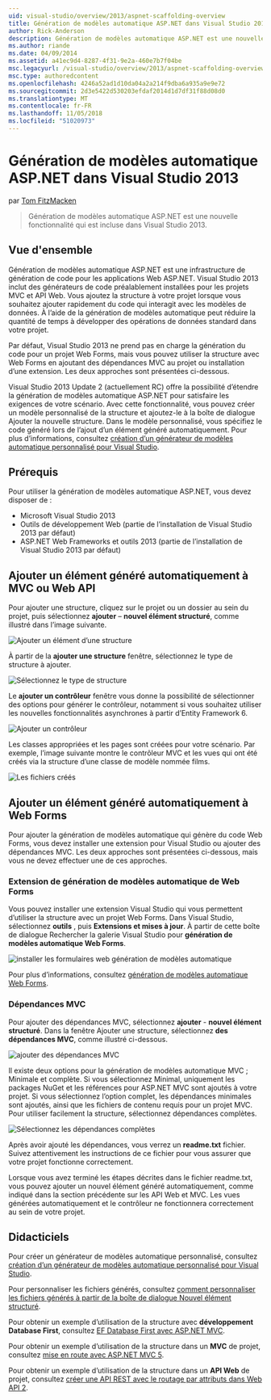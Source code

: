 ```yaml
---
uid: visual-studio/overview/2013/aspnet-scaffolding-overview
title: Génération de modèles automatique ASP.NET dans Visual Studio 2013 | Microsoft Docs
author: Rick-Anderson
description: Génération de modèles automatique ASP.NET est une nouvelle fonctionnalité qui est incluse dans Visual Studio 2013.
ms.author: riande
ms.date: 04/09/2014
ms.assetid: a41ec9d4-8287-4f31-9e2a-460e7b7f04be
msc.legacyurl: /visual-studio/overview/2013/aspnet-scaffolding-overview
msc.type: authoredcontent
ms.openlocfilehash: 4246a52ad1d10da04a2a214f9dba6a935a9e9e72
ms.sourcegitcommit: 2d3e5422d530203efdaf2014d1d7df31f88d08d0
ms.translationtype: MT
ms.contentlocale: fr-FR
ms.lasthandoff: 11/05/2018
ms.locfileid: "51020973"
---
```

<a name="aspnet-scaffolding-in-visual-studio-2013"></a>Génération de modèles automatique ASP.NET dans Visual Studio 2013
====================
par [Tom FitzMacken](https://github.com/tfitzmac)

> Génération de modèles automatique ASP.NET est une nouvelle fonctionnalité qui est incluse dans Visual Studio 2013.


## <a name="overview"></a>Vue d'ensemble

Génération de modèles automatique ASP.NET est une infrastructure de génération de code pour les applications Web ASP.NET. Visual Studio 2013 inclut des générateurs de code préalablement installées pour les projets MVC et API Web. Vous ajoutez la structure à votre projet lorsque vous souhaitez ajouter rapidement du code qui interagit avec les modèles de données. À l’aide de la génération de modèles automatique peut réduire la quantité de temps à développer des opérations de données standard dans votre projet.

Par défaut, Visual Studio 2013 ne prend pas en charge la génération du code pour un projet Web Forms, mais vous pouvez utiliser la structure avec Web Forms en ajoutant des dépendances MVC au projet ou installation d’une extension. Les deux approches sont présentées ci-dessous.

Visual Studio 2013 Update 2 (actuellement RC) offre la possibilité d’étendre la génération de modèles automatique ASP.NET pour satisfaire les exigences de votre scénario. Avec cette fonctionnalité, vous pouvez créer un modèle personnalisé de la structure et ajoutez-le à la boîte de dialogue Ajouter la nouvelle structure. Dans le modèle personnalisé, vous spécifiez le code généré lors de l’ajout d’un élément généré automatiquement. Pour plus d’informations, consultez [création d’un générateur de modèles automatique personnalisé pour Visual Studio](https://go.microsoft.com/fwlink/p/?LinkId=395029).

## <a name="prerequisites"></a>Prérequis

Pour utiliser la génération de modèles automatique ASP.NET, vous devez disposer de :

- Microsoft Visual Studio 2013
- Outils de développement Web (partie de l’installation de Visual Studio 2013 par défaut)
- ASP.NET Web Frameworks et outils 2013 (partie de l’installation de Visual Studio 2013 par défaut)

## <a name="add-a-scaffolded-item-to-mvc-or-web-api"></a>Ajouter un élément généré automatiquement à MVC ou Web API

Pour ajouter une structure, cliquez sur le projet ou un dossier au sein du projet, puis sélectionnez **ajouter** – **nouvel élément structuré**, comme illustré dans l’image suivante.

![Ajouter un élément d’une structure](aspnet-scaffolding-overview/_static/image1.png)

À partir de la **ajouter une structure** fenêtre, sélectionnez le type de structure à ajouter.

![Sélectionnez le type de structure](aspnet-scaffolding-overview/_static/image2.png)

Le **ajouter un contrôleur** fenêtre vous donne la possibilité de sélectionner des options pour générer le contrôleur, notamment si vous souhaitez utiliser les nouvelles fonctionnalités asynchrones à partir d’Entity Framework 6.

![Ajouter un contrôleur](aspnet-scaffolding-overview/_static/image3.png)

Les classes appropriées et les pages sont créées pour votre scénario. Par exemple, l’image suivante montre le contrôleur MVC et les vues qui ont été créés via la structure d’une classe de modèle nommée films.

![Les fichiers créés](aspnet-scaffolding-overview/_static/image4.png)

## <a name="add-a-scaffolded-item-to-web-forms"></a>Ajouter un élément généré automatiquement à Web Forms

Pour ajouter la génération de modèles automatique qui génère du code Web Forms, vous devez installer une extension pour Visual Studio ou ajouter des dépendances MVC. Les deux approches sont présentées ci-dessous, mais vous ne devez effectuer une de ces approches.

### <a name="web-forms-scaffolding-extension"></a>Extension de génération de modèles automatique de Web Forms

Vous pouvez installer une extension Visual Studio qui vous permettent d’utiliser la structure avec un projet Web Forms. Dans Visual Studio, sélectionnez **outils** , puis **Extensions et mises à jour**. À partir de cette boîte de dialogue Rechercher la galerie Visual Studio pour **génération de modèles automatique Web Forms**.

![installer les formulaires web génération de modèles automatique](aspnet-scaffolding-overview/_static/image5.png)

Pour plus d’informations, consultez [génération de modèles automatique Web Forms](https://go.microsoft.com/fwlink/p/?LinkId=396478).

### <a name="mvc-dependencies"></a>Dépendances MVC

Pour ajouter des dépendances MVC, sélectionnez **ajouter** - **nouvel élément structuré**. Dans la fenêtre Ajouter une structure, sélectionnez **des dépendances MVC**, comme illustré ci-dessous.

![ajouter des dépendances MVC](aspnet-scaffolding-overview/_static/image6.png)

Il existe deux options pour la génération de modèles automatique MVC ; Minimale et complète. Si vous sélectionnez Minimal, uniquement les packages NuGet et les références pour ASP.NET MVC sont ajoutés à votre projet. Si vous sélectionnez l’option complet, les dépendances minimales sont ajoutés, ainsi que les fichiers de contenu requis pour un projet MVC. Pour utiliser facilement la structure, sélectionnez dépendances complètes.

![Sélectionnez les dépendances complètes](aspnet-scaffolding-overview/_static/image7.png)

Après avoir ajouté les dépendances, vous verrez un **readme.txt** fichier. Suivez attentivement les instructions de ce fichier pour vous assurer que votre projet fonctionne correctement.

Lorsque vous avez terminé les étapes décrites dans le fichier readme.txt, vous pouvez ajouter un nouvel élément généré automatiquement, comme indiqué dans la section précédente sur les API Web et MVC. Les vues générées automatiquement et le contrôleur ne fonctionnera correctement au sein de votre projet.

## <a name="tutorials"></a>Didacticiels

Pour créer un générateur de modèles automatique personnalisé, consultez [création d’un générateur de modèles automatique personnalisé pour Visual Studio](https://go.microsoft.com/fwlink/p/?LinkId=395029).

Pour personnaliser les fichiers générés, consultez [comment personnaliser les fichiers générés à partir de la boîte de dialogue Nouvel élément structuré](https://blogs.msdn.com/b/webdev/archive/2013/12/26/how-to-customize-the-generated-files-from-the-new-scaffolded-item-dialog.aspx).

Pour obtenir un exemple d’utilisation de la structure avec **développement Database First**, consultez [EF Database First avec ASP.NET MVC](../../../mvc/overview/getting-started/database-first-development/setting-up-database.md).

Pour obtenir un exemple d’utilisation de la structure dans un **MVC** de projet, consultez [mise en route avec ASP.NET MVC 5](../../../mvc/overview/getting-started/introduction/getting-started.md).

Pour obtenir un exemple d’utilisation de la structure dans un **API Web** de projet, consultez [créer une API REST avec le routage par attributs dans Web API 2](../../../web-api/overview/web-api-routing-and-actions/create-a-rest-api-with-attribute-routing.md).
